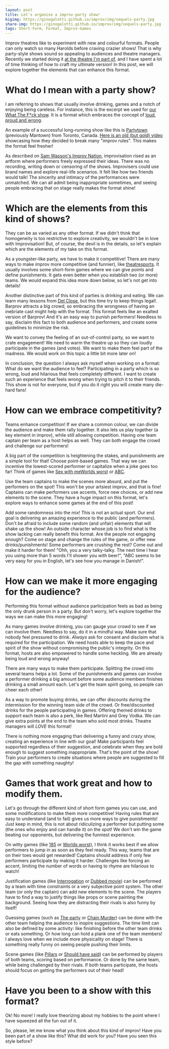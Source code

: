 ```yaml
---
layout: post
title: Let's organise a improv-party show!
bigimg: https://ginogalotti.github.io/improv/img/sequels-party.jpg
share-img: https://ginogalotti.github.io/improv/img/sequels-party.jpg
tags: Short-Form, Format, Improv-Games
---
```


Improv theatres like to experiment with new and colourful formats. People can only watch so many Harolds before craving crazier shows! That is why party-style shows sound so appealing to audiences and theatre managers. Recently we started doing it [at the theatre I'm part of](https://www.improvcomedy.eu/), and I have spent a lot of time thinking of how to craft my ultimate version! In this post, we will explore together the elements that can enhance this format.

# What do I mean with a party show?

I am referring to shows that usually involve drinking, games and a notch of enjoying being careless. For instance, this is the excerpt we used for [our What The F*ck show](https://www.improvcomedy.eu/event/wtf-26-01-2/). It is a format which embraces the concept of [loud, proud and wrong](https://backline.podbean.com/e/142-loud-proud-and-wrong/).

An example of a successful long-running show like this is [Partytown](https://www.facebook.com/mantowncomedy/) (previously Mantown) from Toronto, Canada. [Here is an old (but gold) video](https://youtu.be/c9jpVu5xtHA) showcasing how they decided to break many "improv rules". This makes the format feel fresher!

As described on [Sam Wasson's Improv Nation](https://www.amazon.com/gp/product/B077VYGK1Z/ref=as_li_qf_asin_il_tl?ie=UTF8&amp;tag=callmegino-20&amp;creative=9325&amp;linkCode=as2&amp;creativeASIN=B077VYGK1Z&amp;linkId=638688ca716c7cb51cc514e54027a8cc), improvisation rised as an artform where performers freely expressed their ideas. There was no recording, writing down or censoring of the shows. Improvisers could use brand names and explore real-life scenarios. It felt like how two friends would talk! The sincerity and intimacy of the performances were unmatched. We can all admit being inappropriate sometimes, and seeing people embracing that on stage really makes the format shine!

# Which are the elements from this kind of shows?

They can be as varied as any other format. If we didn't think that homogeneity is too restrictive to explore creativity, we wouldn't be in love with Improvisation! But, of course, the devil is in the details, so let's explain which are the elements of my take on this format.

As a youngster-like party, we have to make it competitive! There are many ways to make improv more competitive (and funnier), like [theatresports](https://en.wikipedia.org/wiki/Theatresports). It usually involves some short-form games where we can give points and define punishments. It gets even better when you establish two (or more) teams. We would expand this idea more down below, so let's not get into details!

Another distinctive part of this kind of parties is drinking and eating. We can learn many lessons from [Del Close](https://www.chicagoreader.com/chicago/del-close-an-uncensored-oral-history/Content?oid=898618), but this time try to keep things legal!. Barprov attracts a big crowd, so embracing the wrongness of having an inebriate cast might help with the format. This format feels like an exalted version of Barprov! And it's an easy way to punish performers! Needless to say, disclaim this fact to both audience and performers, and create some guidelines to minimize the risk.

We want to convey the feeling of an out-of-control party, so we want to crate engagement! We need to warm the theatre up so they can loudly participate in the games (and votes). We want to make them feel part of the madness. We would work on this topic a little bit more later on!

In conclusion, the question I always ask myself when working on a format: What do we want the audience to feel? Participating in a party which is so wrong, loud and hilarious that feels completely different. I want to create such an experience that feels wrong when trying to pitch it to their friends. This show is not for everyone, but if you do it right you will create many die-hard fans!

# How can we embrace competitivity?

Teams enhance competition! If we share a common colour, we can divide the audience and make them rally together. It also lets us play together (a key element in improv), while still allowing competition. Having one team captain per team as a host helps as well. They can both engage the crowd and challenge our performers!

A big part of the competition is heightening the stakes, and punishments are a simple tool for that! Choose point-based games. That way we can incentive the lowest-scored performer or capitalize when a joke goes too far! Think of games like [Sex with me](http://improvencyclopedia.org/games//Sex_with_me_is_like.html)[Worlds worst](http://improvencyclopedia.org/games//Worlds_Worst.html) or [ABC](http://improvencyclopedia.org/games/Alphabet_Game.html).

Use the team captains to make the scenes more absurd, and put the performers on the spot! This won't be your artsiest improv, and that is fine! Captains can make performers use accents, force new choices, or add new elements to the scene. They have a huge impact on this format, let's explore ways to enhance some games at the end of this post!

Add some randomness into the mix! This is not an actual sport. Our end goal is delivering an amazing experience to the public (and performers). Don't be afraid to include some random (and unfair) elements that will shake up the show! An outside character whose job is to find what is the show lacking can really benefit this format. Are the people not engaging enough? Come on stage and change the rules of the game, or offer new drinks/punishments! Some performers are crushing the rest? Come out and make it harder for them! "Ohh, you a very talky-talky. The next time I hear you using more than 5 words I'll shower you with beer!", "ABC seems to be very easy for you in English, let's see how you manage in Danish!".

# How can we make it more engaging for the audience?

Performing this format without audience participation feels as bad as being the only drunk person in a party. But don't worry, let's explore together the ways we can make this more engaging!

As many games involve drinking, you can gauge your crowd to see if we can involve them. Needless to say, do it in a mindful way. Make sure that nobody feel pressured to drink. *Always* ask for consent and disclaim what is required for the participation. We need hosts able to keep the pace and spirit of the show without compromising the public's integrity. On this format, hosts are also empowered to handle some heckling. We are already being loud and wrong anyway!

There are many ways to make them participate. Splitting the crowd into several teams helps a lot. Some of the punishments and games can involve a performer drinking a big amount before some audience members finishes drinking a small amount each. Let's get the team spirit going, so people can cheer each other!

As a way to promote buying drinks, we can offer discounts during the intermission for the winning team side of the crowd. Or free/discounted drinks for the people participating in games. Offering themed drinks to support each team is also a perk, like Red Martini and Grey Vodka. We can give extra points at the end to the team who sold most drinks. Theatre managers will *LOVE* this format!

There is nothing more engaging than delivering a funny and crazy show, creating an experience in line with our goal! Make participants feel supported regardless of their suggestion, and celebrate when they are bold enough to suggest something inappropriate. That's the point of the show! Train your performers to create situations where people are suggested to fill the gap with something naughty!

# Games that work great and how to modify them.

Let's go through the different kind of short form games you can use, and some modifications to make them more competitive! Having rules that are easy to understand (and to fail) gives us more ways to give punishments! Just keep in mind, this is not about ridiculizing a performer but putting some (the ones who enjoy and can handle it) on the spot! We don't win the game beating our opponents, but delivering the funniest experience.

On witty games (like [185](http://improvencyclopedia.org/games//One_Eighty_Five.html) or [Worlds worst](http://improvencyclopedia.org/games//Worlds_Worst.html)), I think it works best if we allow performers to jump in as soon as they feel ready. This way, teams that are on their toes would get rewarded! Captains should address if only few performers participate by making it harder. Challenges like forcing an accent, limiting the number of words or having to rhyme are hilarious to watch!

Justification games (like [Interrogation](http://improvencyclopedia.org/games//The_Interrogation.html) or [Dubbed movie](http://improvencyclopedia.org/games/Dubbed_Movie.html)) can be performed by a team with time constraints or a very subjective point system. The other team (or only the captain) can add new elements to the scene. The players have to find a way to justify things like props or scene painting the background. Seeing how they are distracting their rivals is also funny by itself!

Guessing games (such as [The party](http://improvencyclopedia.org/games//The_Party.html) or [Chain Murder](http://improvencyclopedia.org/games/LCD.html)) can be done with the other team helping the audience to inspire suggestions. The time limit can also be defined by some activity: like finishing before the other team drinks or eats something. Or how long can hold a plank one of the team members! I always love when we include more physicality on stage! There is something really funny on seeing people pushing their limits.

Scene games (like [Pillars](http://improvencyclopedia.org/games/Pillars.html) or [Should have said](https://learnimprov.com/352/)) can be performed by players of both teams, scoring based on performance. Or done by the same team, while being challenged by their rivals. If both teams participate, the hosts should focus on getting the performers out of their head!

# Have you been to a show with this format?

Ok! No more! I really love theorizing about my hobbies to the point where I have squeezed all the fun out of it.

So, please, let me know what you think about this kind of improv! Have you been part of a show like this? What did work for you? Have you seen this style before?
